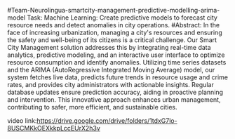#Team-Neurolingua-smartcity-management-predictive-modelling-arima-model
Task:
Machine Learning: Create predictive models to forecast city resource needs and detect anomalies in city operations.
#Abstract:
In the face of increasing urbanization, managing a city's resources and ensuring the safety and well-being of its citizens is a critical challenge. Our Smart City Management solution addresses this by integrating real-time data analytics, predictive modeling, and an interactive user interface to optimize resource consumption and identify anomalies. Utilizing time series datasets and the ARIMA (AutoRegressive Integrated Moving Average) model, our system fetches live data, predicts future trends in resource usage and crime rates, and provides city administrators with actionable insights. Regular database updates ensure prediction accuracy, aiding in proactive planning and intervention. This innovative approach enhances urban management, contributing to safer, more efficient, and sustainable cities.


video link:https://drive.google.com/drive/folders/1tdxG7lo-8USCMKkOEXkkpLccEUrX2h3v

